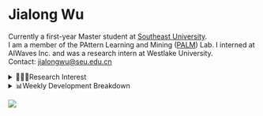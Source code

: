#  Jialong Wu

Currently a first-year Master student at [Southeast University](https://www.seu.edu.cn/english/).<br>
I am a member of the PAttern Learning and Mining ([PALM](http://palm.seu.edu.cn/home.html)) Lab. I interned at AIWaves Inc. and was a research intern at Westlake University.<br>
Contact: jialongwu@seu.edu.cn
<details><summary>👨🏻‍💻Research Interest</summary>
My current research interests primarily encompass three aspects:

- Exploring the **synergies** between large-scale and small-scale models.
- Investigating the <strong>personalization and interactive</strong> abilities of LLMs.
- Utilizing  <strong>causal inference</strong>  to mitigate bias in conventional NLP tasks.

Recent works:
[Constituency Parsing using LLMs](https://arxiv.org/pdf/2310.19462.pdf), [Agents](https://arxiv.org/pdf/2309.07870.pdf)
</details>

<details><summary>📊Weekly Development Breakdown</summary>

<!--START_SECTION:waka-->

```txt
From: 19 January 2024 - To: 26 January 2024

Total Time: 5 hrs 44 mins

Python       1 hr 55 mins    ████████▒░░░░░░░░░░░░░░░░   33.48 %
SSH Config   1 hr 29 mins    ██████▓░░░░░░░░░░░░░░░░░░   26.00 %
Other        1 hr 16 mins    █████▓░░░░░░░░░░░░░░░░░░░   22.29 %
Text         33 mins         ██▒░░░░░░░░░░░░░░░░░░░░░░   09.65 %
Bash         20 mins         █▓░░░░░░░░░░░░░░░░░░░░░░░   06.01 %
```

<!--END_SECTION:waka-->

[![wakatime](https://wakatime.com/badge/user/c6720b29-9431-4a60-bc9d-e1fb2b6bd65f.svg)](https://wakatime.com/@c6720b29-9431-4a60-bc9d-e1fb2b6bd65f)
</details>

![](https://komarev.com/ghpvc/?username=callanwu)
